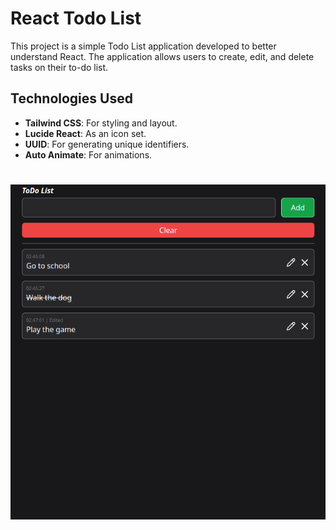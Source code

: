 # React Todo List

This project is a simple Todo List application developed to better understand React. The application allows users to create, edit, and delete tasks on their to-do list.

## Technologies Used

- **Tailwind CSS**: For styling and layout.
- **Lucide React**: As an icon set.
- **UUID**: For generating unique identifiers.
- **Auto Animate**: For animations.

#

![App screenshot](screenshot.png)
